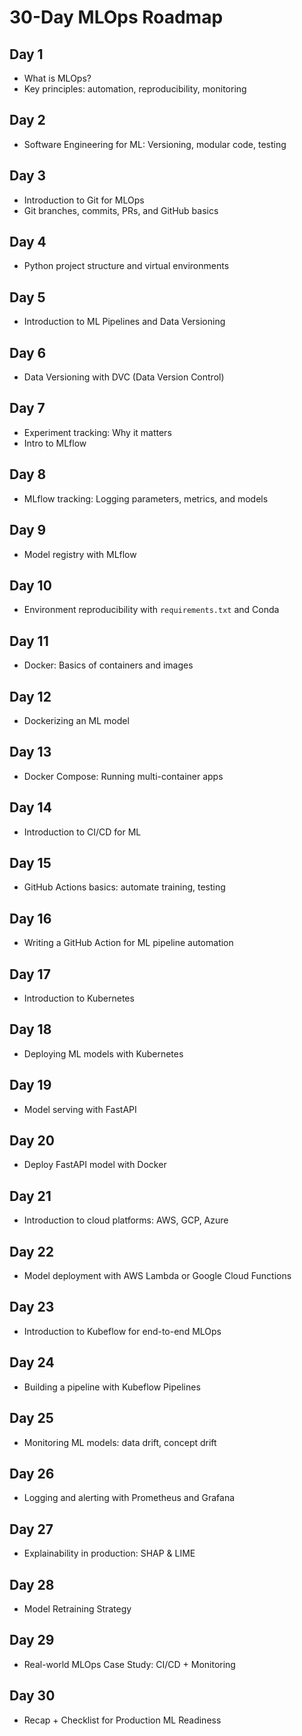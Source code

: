 # 30-Day MLOps Roadmap

## Day 1
- What is MLOps? 
- Key principles: automation, reproducibility, monitoring

## Day 2
- Software Engineering for ML: Versioning, modular code, testing

## Day 3
- Introduction to Git for MLOps
- Git branches, commits, PRs, and GitHub basics

## Day 4
- Python project structure and virtual environments

## Day 5
- Introduction to ML Pipelines and Data Versioning

## Day 6
- Data Versioning with DVC (Data Version Control)

## Day 7
- Experiment tracking: Why it matters
- Intro to MLflow

## Day 8
- MLflow tracking: Logging parameters, metrics, and models

## Day 9
- Model registry with MLflow

## Day 10
- Environment reproducibility with `requirements.txt` and Conda

## Day 11
- Docker: Basics of containers and images

## Day 12
- Dockerizing an ML model

## Day 13
- Docker Compose: Running multi-container apps

## Day 14
- Introduction to CI/CD for ML

## Day 15
- GitHub Actions basics: automate training, testing

## Day 16
- Writing a GitHub Action for ML pipeline automation

## Day 17
- Introduction to Kubernetes

## Day 18
- Deploying ML models with Kubernetes

## Day 19
- Model serving with FastAPI

## Day 20
- Deploy FastAPI model with Docker

## Day 21
- Introduction to cloud platforms: AWS, GCP, Azure

## Day 22
- Model deployment with AWS Lambda or Google Cloud Functions

## Day 23
- Introduction to Kubeflow for end-to-end MLOps

## Day 24
- Building a pipeline with Kubeflow Pipelines

## Day 25
- Monitoring ML models: data drift, concept drift

## Day 26
- Logging and alerting with Prometheus and Grafana

## Day 27
- Explainability in production: SHAP & LIME

## Day 28
- Model Retraining Strategy

## Day 29
- Real-world MLOps Case Study: CI/CD + Monitoring

## Day 30
- Recap + Checklist for Production ML Readiness
